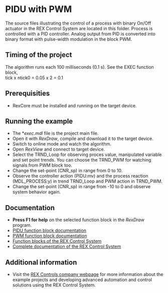 ﻿PIDU with PWM
=============

The source files illustrating the control of a process with binary On/Off 
actuator in the REX Control System are located in this folder. Process is 
controlled with a PID controller. Analog output from PID is converted into 
binary format with pulse-width modulation in the block PWM.

## Timing of the project ##

The algorithm runs each 100 milliseconds (0.1 s). See the EXEC function block,  
tick x ntick0 = 0.05 x 2 = 0.1 

## Prerequisities ##
- RexCore must be installed and running on the target device.

## Running the example ##
- The **exec.mdl* file is the project main file.
- Open it with *RexDraw*, compile and download it to the target device.
- Switch to online mode and watch the algorithm.
- Open *RexView* and connect to target device.
- Select the TRND_Loop for observing proces value, manipulated variable and set 
point trends. You can choose the TRND_PWM for watching signals from PWM block too. 
- Change the set-point (CNR_sp) in range from 0 to 10.
- Observe the controller action (PIDU:mv) and the process reaction (MDL_PROCESS:y) 
in trend TRND_Loop and PWM action in TRND_PWM.
- Change the set-point (CNR_sp) in range from -10 to 0 and observe system behavior again.

## Documentation ##

- **Press F1 for help** on the selected function block in the *RexDraw* program.
- [PIDU function block documentation](https://www.rexcontrols.com/media/2.50.1/doc/ENGLISH/MANUALS/BRef/PIDU.html)
- [PWM function block documentation](https://www.rexcontrols.com/media/2.50.1/doc/ENGLISH/MANUALS/BRef/PWM.html)
- [Function blocks of the REX Control System](https://www.rexcontrols.com/media/2.50.1/doc/ENGLISH/MANUALS/BRef/BRef_ENG.html)
- [Complete documentation of the REX Control System](http://www.rexcontrols.com/documentation-and-support)

## Additional information ##

- Visit the [REX Controls company webpage](http://www.rexcontrols.com) 
for more information about the example projects and developing advanced 
automation and control solutions using the REX Control System.